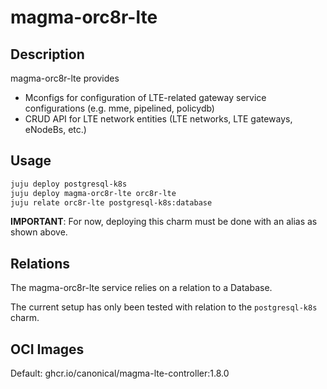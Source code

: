 # magma-orc8r-lte

## Description

magma-orc8r-lte provides

- Mconfigs for configuration of LTE-related gateway service configurations (e.g. mme, pipelined, policydb)
- CRUD API for LTE network entities (LTE networks, LTE gateways, eNodeBs, etc.)

## Usage

```bash
juju deploy postgresql-k8s
juju deploy magma-orc8r-lte orc8r-lte
juju relate orc8r-lte postgresql-k8s:database
```

**IMPORTANT**: For now, deploying this charm must be done with an alias as shown above.

## Relations

The magma-orc8r-lte service relies on a relation to a Database.

The current setup has only been tested with relation to the `postgresql-k8s` charm.

## OCI Images

Default: ghcr.io/canonical/magma-lte-controller:1.8.0
